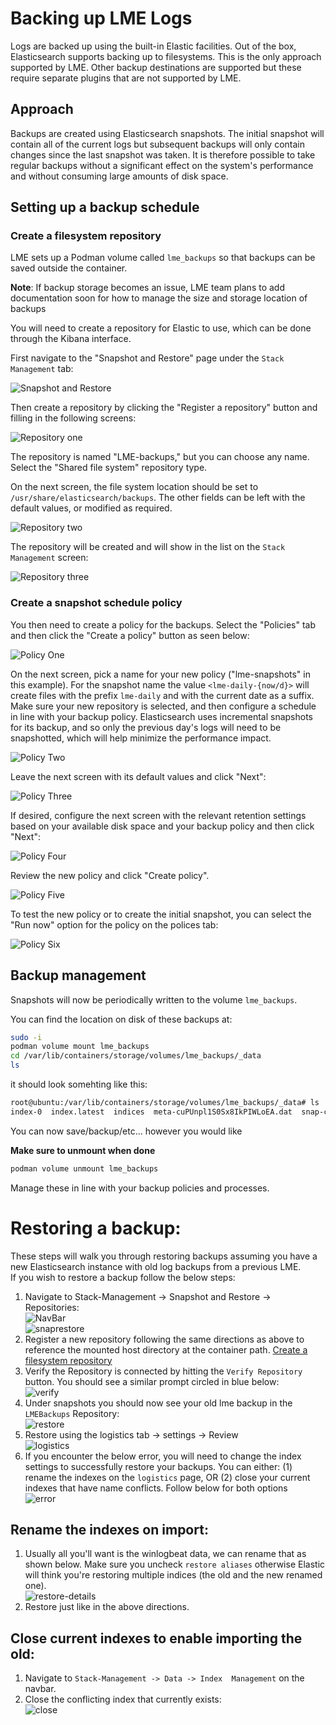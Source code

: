 # Backing up LME Logs

Logs are backed up using the built-in Elastic facilities. Out of the box,
Elasticsearch supports backing up to filesystems. This is the only approach
supported by LME. Other backup destinations are supported but these require
separate plugins that are not supported by LME.

## Approach

Backups are created using Elasticsearch snapshots. The initial snapshot will
contain all of the current logs but subsequent backups will only contain changes
since the last snapshot was taken. It is therefore possible to take regular
backups without a significant effect on the system's performance and without
consuming large amounts of disk space.

## Setting up a backup schedule

### Create a filesystem repository

LME sets up a Podman volume called `lme_backups` so that backups can be saved outside the container.

**Note**: If backup storage becomes an issue, LME team plans to add documentation soon for how to manage the size and storage location of backups

You will need to create a repository for Elastic to use, which can be done through the Kibana interface.

First navigate to the "Snapshot and Restore" page under the `Stack Management` tab:

![Snapshot and Restore](/docs/imgs/backup_pics/snapshot_and_restore.png)

Then create a repository by clicking the "Register a repository" button and
filling in the following screens:

![Repository one](/docs/imgs/backup_pics/repository_1.png)

The repository is named "LME-backups," but you can choose any name. Select the "Shared file system" repository type.

On the next screen, the file system location should be set to
`/usr/share/elasticsearch/backups`. The other fields can be left with the default values, or modified as required.

![Repository two](/docs/imgs/backup_pics/repository_2.png)

The repository will be created and will show in the list on the `Stack  Management`
screen:

![Repository three](/docs/imgs/backup_pics/repository_3.png)

### Create a snapshot schedule policy

You then need to create a policy for the backups. Select the "Policies" tab and
then click the "Create a policy" button as seen below:

![Policy One](/docs/imgs/backup_pics/policy_1.png)

On the next screen, pick a name for your new policy ("lme-snapshots" in this
example). For the snapshot name the value `<lme-daily-{now/d}>` will create
files with the prefix `lme-daily` and with the current date as a suffix. Make
sure your new repository is selected, and then configure a schedule in line with
your backup policy. Elasticsearch uses incremental snapshots for its backup,
and so only the previous day's logs will need to be snapshotted, which will help
minimize the performance impact.

![Policy Two](/docs/imgs/backup_pics/policy_2.png)

Leave the next screen with its default values and click "Next":

![Policy Three](/docs/imgs/backup_pics/policy_3.png)

If desired, configure the next screen with the relevant retention settings based on your available disk space and your backup policy and then click "Next":

![Policy Four](/docs/imgs/backup_pics/policy_4.png)

Review the new policy and click "Create policy".

![Policy Five](/docs/imgs/backup_pics/policy_5.png)

To test the new policy or to create the initial snapshot, you can
select the "Run now" option for the policy on the polices tab:

![Policy Six](/docs/imgs/backup_pics/policy_6.png)

## Backup management

Snapshots will now be periodically written to the volume `lme_backups`.

You can find the location on disk of these backups at: 
```bash
sudo -i 
podman volume mount lme_backups
cd /var/lib/containers/storage/volumes/lme_backups/_data
ls
```

it should look somehting like this: 
```bash
root@ubuntu:/var/lib/containers/storage/volumes/lme_backups/_data# ls
index-0  index.latest  indices  meta-cuPUnpl1S0Sx8IkPIWLoEA.dat  snap-cuPUnpl1S0Sx8IkPIWLoEA.dat
```

You can now save/backup/etc... however you would like

**Make sure to unmount when done**
```bash
podman volume unmount lme_backups
```

Manage these in line with your backup policies and processes.

# Restoring a backup:

These steps will walk you through restoring backups assuming you have a new Elasticsearch instance with old log backups from a previous LME.  
If you wish to restore a backup follow the below steps: 

1. Navigate to Stack-Management -> Snapshot and Restore -> Repositories:  
![NavBar](/docs/imgs/nav-bar.png)  
![snaprestore](/docs/imgs/snap-restore.png)  
2. Register a new repository following the same directions as above to reference the mounted host directory at the container path. [Create a filesystem repository](#Create-a-filesystem-repository)
3.  Verify the Repository is connected by hitting the `Verify Repository` button. You should see a similar prompt circled in blue below:  
![verify](/docs/imgs/verify.png)
4. Under snapshots you should now see your old lme backup in the `LMEBackups` Repository:   
![restore](/docs/imgs/restore.png)
5. Restore using the logistics tab -> settings -> Review  
![logistics](/docs/imgs/logistics.png)
6. If you encounter the below error, you will need to change the index settings to successfully restore your backups. You can either: (1) rename the indexes on the `logistics` page, OR (2) close your current indexes   that have name conflicts. Follow below for both options  
![error](/docs/imgs/error.png)

## Rename the indexes on import:
1. Usually all you'll want is the winlogbeat data, we can rename that as shown below. Make sure you uncheck `restore aliases` otherwise Elastic will think you're restoring multiple indices (the old and the new renamed one).  
![restore-details](/docs/imgs/restore-details.png)
2. Restore just like in the above directions.
   

## Close current indexes to enable importing the old:
1. Navigate to `Stack-Management -> Data -> Index  Management` on the navbar.  
2. Close the conflicting index that currently exists:   
![close](/docs/imgs/close-index.png)

